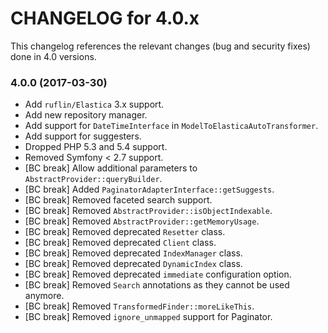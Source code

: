 CHANGELOG for 4.0.x
===================

This changelog references the relevant changes (bug and security fixes) done
in 4.0 versions.

### 4.0.0 (2017-03-30)

* Add `ruflin/Elastica` 3.x support.
* Add new repository manager.
* Add support for `DateTimeInterface` in `ModelToElasticaAutoTransformer`.
* Add support for suggesters.
* Dropped PHP 5.3 and 5.4 support.
* Removed Symfony < 2.7 support.
* [BC break] Allow additional parameters to `AbstractProvider::queryBuilder`.
* [BC break] Added `PaginatorAdapterInterface::getSuggests`.
* [BC break] Removed faceted search support.
* [BC break] Removed `AbstractProvider::isObjectIndexable`.
* [BC break] Removed `AbstractProvider::getMemoryUsage`.
* [BC break] Removed deprecated `Resetter` class.
* [BC break] Removed deprecated `Client` class.
* [BC break] Removed deprecated `IndexManager` class.
* [BC break] Removed deprecated `DynamicIndex` class.
* [BC break] Removed deprecated `immediate` configuration option.
* [BC break] Removed `Search` annotations as they cannot be used anymore.
* [BC break] Removed `TransformedFinder::moreLikeThis`.
* [BC break] Removed `ignore_unmapped` support for Paginator.
